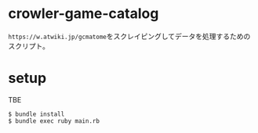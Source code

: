 # crowler-game-catalog

`https://w.atwiki.jp/gcmatome`をスクレイピングしてデータを処理するためのスクリプト。

# setup

TBE

```
$ bundle install
$ bundle exec ruby main.rb
```
